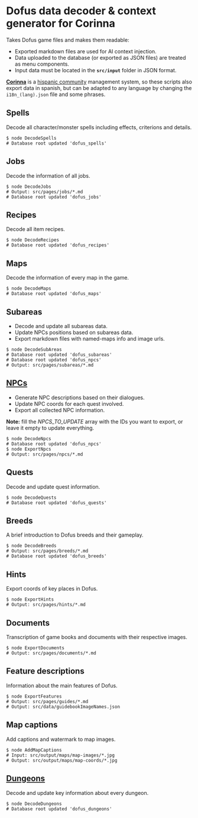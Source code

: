 # Dofus data decoder & context generator for Corinna
Takes Dofus game files and makes them readable:
- Exported markdown files are used for AI context injection.
- Data uploaded to the database (or exported as JSON files) are treated as menu components.
- Input data must be located in the **`src/input`** folder in JSON format.

**[Corinna](https://github.com/Sebasxs/Corinna)** is a [hispanic community](https://t.co/pin0Y7mWYp) management system, so these scripts also export data in spanish, but can be adapted to any language by changing the `i18n_(lang).json` file and some phrases.

## Spells
Decode all character/monster spells including effects, criterions and details.
```Shell
$ node DecodeSpells
# Database root updated 'dofus_spells'
```

## Jobs
Decode the information of all jobs.
```Shell
$ node DecodeJobs
# Output: src/pages/jobs/*.md
# Database root updated 'dofus_jobs'
```

## Recipes
Decode all item recipes.
```Shell
$ node DecodeRecipes
# Database root updated 'dofus_recipes'
```

## Maps
Decode the information of every map in the game.
```Shell
$ node DecodeMaps
# Database root updated 'dofus_maps'
```

## Subareas
- Decode and update all subareas data.
- Update NPCs positions based on subareas data.
- Export markdown files with named-maps info and image urls.
```Shell
$ node DecodeSubAreas
# Database root updated 'dofus_subareas'
# Database root updated 'dofus_npcs'
# Output: src/pages/subareas/*.md
```

## [NPCs](https://github.com/Sebasxs/format-dofus-data/blob/main/ExportNpcs.js)
- Generate NPC descriptions based on their dialogues.
- Update NPC coords for each quest involved.
- Export all collected NPC information.

**Note:** fill the *NPCS_TO_UPDATE* array with the IDs you want to export, or leave it empty to update everything.
```Shell
$ node DecodeNpcs
# Database root updated 'dofus_npcs'
$ node ExportNpcs
# Output: src/pages/npcs/*.md
```

## Quests
Decode and update quest information.
```Shell
$ node DecodeQuests
# Database root updated 'dofus_quests'
```

## Breeds
A brief introduction to Dofus breeds and their gameplay.
```Shell
$ node DecodeBreeds
# Output: src/pages/breeds/*.md
# Database root updated 'dofus_breeds'
```

## Hints
Export coords of key places in Dofus.
```shell
$ node ExportHints
# Output: src/pages/hints/*.md
```

## Documents
Transcription of game books and documents with their respective images.
```Shell
$ node ExportDocuments
# Output: src/pages/documents/*.md
```

## Feature descriptions
Information about the main features of Dofus.
```Shell
$ node ExportFeatures
# Output: src/pages/guides/*.md
# Output: src/data/guidebookImageNames.json
```

## Map captions
Add captions and watermark to map images.
```Shell
$ node AddMapCaptions
# Input: src/output/maps/map-images/*.jpg
# Output: src/output/maps/map-coords/*.jpg
```

## [Dungeons](https://github.com/Sebasxs/format-dofus-data/blob/main/UpdateDungeons.js)
Decode and update key information about every dungeon.
```Shell
$ node DecodeDungeons
# Database root updated 'dofus_dungeons'
```